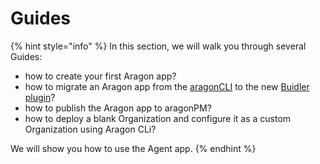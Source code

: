 # Guides

{% hint style="info" %}
In this section, we will walk you through several Guides:

* how to create your first Aragon app?
* how to migrate an Aragon app from the [aragonCLI](https://github.com/aragon/aragon-cli) to the new [Buidler plugin](https://blog.aragon.one/buidler-plugin)?
* how to publish the Aragon app to aragonPM?
* how to deploy a blank Organization and configure it as a custom Organization using Aragon CLi?

We will show you how to use the Agent app.
{% endhint %}



